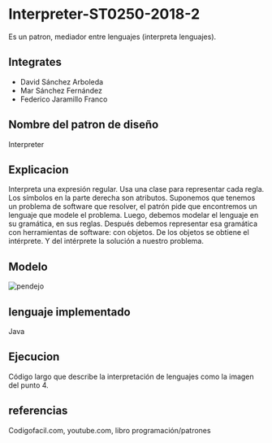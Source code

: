 # Interpreter-ST0250-2018-2
 Es un patron, mediador entre lenguajes (interpreta lenguajes).
## Integrates
- David Sánchez Arboleda
- Mar Sánchez Fernández
- Federico Jaramillo Franco
## Nombre del patron de diseño
Interpreter
## Explicacion
Interpreta una expresión regular. Usa una clase para representar cada regla. Los símbolos en la parte derecha son atributos. Suponemos que tenemos un problema de software que resolver, el patrón pide que encontremos un lenguaje que modele el problema. Luego, debemos modelar el lenguaje en su gramática, en sus reglas. Después debemos representar esa gramática con herramientas de software: con objetos. De los objetos se obtiene el intérprete. Y del intérprete la solución a nuestro problema.
## Modelo
![pendejo](https://user-images.githubusercontent.com/30695124/48812392-2026d980-ed00-11e8-93ac-206348bab284.png)
## lenguaje implementado
Java
## Ejecucion
Código largo que describe la interpretación de lenguajes como la imagen del punto 4.
## referencias 
Codigofacil.com, youtube.com, libro programación/patrones
